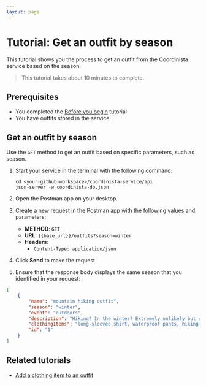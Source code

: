 ```yaml
---
layout: page
---
```


# Tutorial: Get an outfit by season

This tutorial shows you the process to get an outfit from the Coordinista service based on the season.
> This tutorial takes about 10 minutes to complete.

## Prerequisites

* You completed the [Before you begin](before-you-begin.md) tutorial
* You have outfits stored in the service

## Get an outfit by season

Use the `GET` method to get an outfit based on specific parameters, such as season.

1. Start your service in the terminal with the following command:

    ```shell
    cd <your-github-workspace>/coordinista-service/api
    json-server -w coordinista-db.json
    ```

2. Open the Postman app on your desktop.
3. Create a new request in the Postman app with the following values and parameters:
    * **METHOD**: `GET`
    * **URL**: `{{base_url}}/outfits?season=winter`
    * **Headers**:
        * `Content-Type: application/json`

4. Click **Send** to make the request
5. Ensure that the response body displays the same season that you identified in your request:

```json
[
    {
        "name": "mountain hiking outfit",
        "season": "winter",
        "event": "outdoors",
        "description": "Hiking? In the winter? Extremely unlikely but not impossible.",
        "clothingItems": "long-sleeved shirt, waterproof pants, hiking boots, beanie, backpack",
        "id": "1"
    }
]
```

## Related tutorials

* [Add a clothing item to an outfit](clothing-add-a-new-clothing-item.md)
